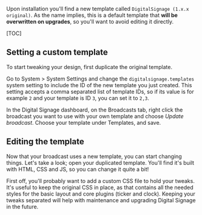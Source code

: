 Upon installation you'll find a new template called `DigitalSignage (1.x.x original)`. As the name implies, this is a default template that **will be overwritten on upgrades**, so you'll want to avoid editing it directly.

[TOC]

## Setting a custom template

To start tweaking your design, first duplicate the original template. 

Go to System > System Settings and change the `digitalsignage.templates` system setting to include the ID of the new template you just created. This setting accepts a comma separated list of template IDs, so if its value is for example `2` and your template is ID `3`, you can set it to `2,3`.

In the Digital Signage dashboard, on the Broadcasts tab, right click the broadcast you want to use with your own template and choose _Update broadcast_. Choose your template under Templates, and save. 

## Editing the template

Now that your broadcast uses a new template, you can start changing things. Let's take a look; open your duplicated template. You'll find it's built with HTML, CSS and JS, so you can change it quite a bit!

First off, you'll probably want to add a custom CSS file to hold your tweaks. It's useful to keep the original CSS in place, as that contains all the needed styles for the basic layout and core plugins (ticker and clock). Keeping your tweaks separated will help with maintenance and upgrading Digital Signage in the future.

